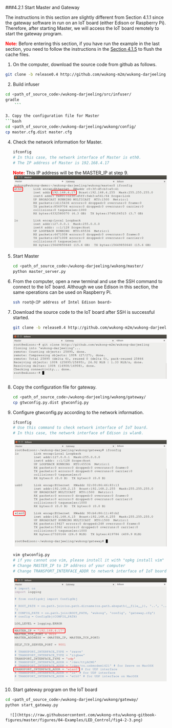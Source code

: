 ###4.2.1 Start Master and Gateway

The instructions in this section are slightly different from Section 4.1.1 since the gateway software in run on an IoT board (either Edison or Raspberry Pi). Therefore, after starting Master, we will  access the IoT board remotely to start the gateway program.   

<font color="red">**Note:**</font> Before entering this section, if you have run the example in the last section, you need to follow the instructions in the [Section 4.1.5](../troubleshooting.md) to flush the cache files.

1. On the computer, download the source code from github as follows.  

  ```bash
  git clone -b release0.4 http://github.com/wukong-m2m/wukong-darjeeling
  ```

2. Build infuser
  ```bash
  cd <path_of_source_code>/wukong-darjeeling/src/infuser/  
  gradle 
      ```      
        
3. Copy the configuration file for Master  
  ```bash
  cd <path_of_source_code>/wukong-darjeeling/wukong/config/  
  cp master.cfg.dist master.cfg  
  ```

4. Check the network information for Master.
   ```bash
   ifconfig 
   # In this case, the network interface of Master is eth0.  
   # The IP address of Master is 192.168.4.17     
   ```  
   <font color="red">**Note:**</font> This IP address will be the MASTER_IP at step 9.  
   ![](https://raw.githubusercontent.com/wukong-ntu/wukong-gitbook-figures/master/figures/04-Examples/4_2_1_master_ifconfig2.png)

5. Start Master    
    ```bash
    cd <path_of_source_code>/wukong-darjeeling/wukong/master/   
    python master_server.py   
    ```

6. From the computer, open a new terminal and use the SSH command to connect to the IoT board. Although we use Edison in this section, the same operations can be used on Raspberry Pi.    
    ```bash
    ssh root@<IP address of Intel Edison board> 
    ```
    
7. Download the source code to the IoT board after SSH is successful started.
    ```bash
    git clone -b release0.4 http://github.com/wukong-m2m/wukong-darjeeling  
    ```   
    ![](https://raw.githubusercontent.com/wukong-ntu/wukong-gitbook-figures/master/figures/04-Examples/LED_Control/fig4-2-0.png)

8. Copy the configuration file for gateway.  
    ```bash
    cd <path_of_source_code>/wukong-darjeeling/wukong/gateway/  
    cp gtwconfig.py.dist gtwconfig.py
    ```
         
9. Configure gtwconfig.py according to the network information.
   ```bash
   ifconfig 
   # Use this command to check network interface of IoT board. 
   # In this case, the network interface of Edison is wlan0.  
   ```
      ![](https://raw.githubusercontent.com/wukong-ntu/wukong-gitbook-figures/master/figures/04-Examples/LED_Control/fig4-2-1.png)
 
   ```bash
   vim gtwconfig.py 
   # if you cannot use vim, please install it with "opkg install vim"  
   # Change MASTER_IP to IP address of your computer
   # Change TRANSPORT_INTERFACE_ADDR to network interface of IoT board
   ```
      ![](https://raw.githubusercontent.com/wukong-ntu/wukong-gitbook-figures/master/figures/04-Examples/LED_Control/fig4-2-2.png)

10. Start gateway program on the IoT board    
  ```bash
  cd <path_of_source_code>/wukong-darjeeling/wukong/gateway/
  python start_gateway.py
  ```  
      ![](https://raw.githubusercontent.com/wukong-ntu/wukong-gitbook-figures/master/figures/04-Examples/LED_Control/fig4-2-3.png)

